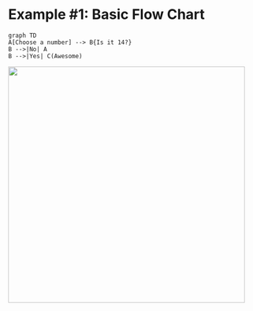 # Example #1: Basic Flow Chart

```mermaid
graph TD
A[Choose a number] --> B{Is it 14?}
B -->|No| A
B -->|Yes| C(Awesome)
```
<img src="https://markdown-engineering.herokuapp.com/diagram.svg?content=eyJjb2RlIjoiZ3JhcGggVERcbkFbQ2hvb3NlIGEgbnVtYmVyXSAtLT4gQntJcyBpdCAxND99XG5CIC0tPnxOb3wgQVxuQiAtLT58WWVzfCBDKEF3ZXNvbWUpXG4iLCJtZXJtYWlkIjp7InRoZW1lIjoiZGVmYXVsdCJ9fQ" height=480 />
